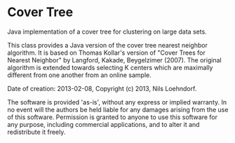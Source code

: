 Cover Tree
==========

Java implementation of a cover tree for clustering on large data sets.

This class provides a Java version of the cover tree nearest neighbor algorithm.
It is based on Thomas Kollar's version of "Cover Trees for Nearest Neighbor" by 
Langford, Kakade, Beygelzimer (2007). The original algorithm is extended towards
selecting K centers which are maximally different from one another from an online sample.
 
Date of creation: 2013-02-08,
Copyright (c) 2013, Nils Loehndorf.
 
The software is provided 'as-is', without any express or implied
warranty. In no event will the authors be held liable for any damages
arising from the use of this software. Permission is granted to anyone to use this software for any purpose,
including commercial applications, and to alter it and redistribute it
freely.
